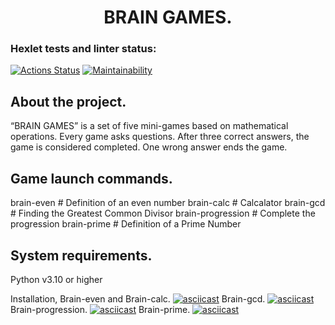 <h1 align="center">BRAIN GAMES.</h1>

### Hexlet tests and linter status:
[![Actions Status](https://github.com/DolAndd/python-project-49/actions/workflows/hexlet-check.yml/badge.svg)](https://github.com/DolAndd/python-project-49/actions)
[![Maintainability](https://api.codeclimate.com/v1/badges/6f3c984c8220c448a1e3/maintainability)](https://codeclimate.com/github/DolAndd/python-project-49/maintainability)

## About the project.
“BRAIN GAMES” is a set of five mini-games based on mathematical operations. 
Every game asks questions. After three correct answers, the game is considered completed. 
One wrong answer ends the game.

## Game launch commands.
brain-even             # Definition of an even number
brain-calc             # Calcalator
brain-gcd              # Finding the Greatest Common Divisor
brain-progression      # Complete the progression
brain-prime            # Definition of a Prime Number

## System requirements.
Python v3.10 or higher


Installation, Brain-even and Brain-calc.
[![asciicast](https://asciinema.org/a/siwijoI9AsJmLwJWMhbx2pWnt.svg)](https://asciinema.org/a/siwijoI9AsJmLwJWMhbx2pWnt)
Brain-gcd.
[![asciicast](https://asciinema.org/a/iaiviAVP1vxMsjWPBDvBAI6F9.svg)](https://asciinema.org/a/iaiviAVP1vxMsjWPBDvBAI6F9)
Brain-progression.
[![asciicast](https://asciinema.org/a/WEsRtij7FIe0i2d2N2wlw3ruv.svg)](https://asciinema.org/a/WEsRtij7FIe0i2d2N2wlw3ruv)
Brain-prime.
[![asciicast](https://asciinema.org/a/rOXbfRtXZjBSW7sPZneXWt3xT.svg)](https://asciinema.org/a/rOXbfRtXZjBSW7sPZneXWt3xT)
